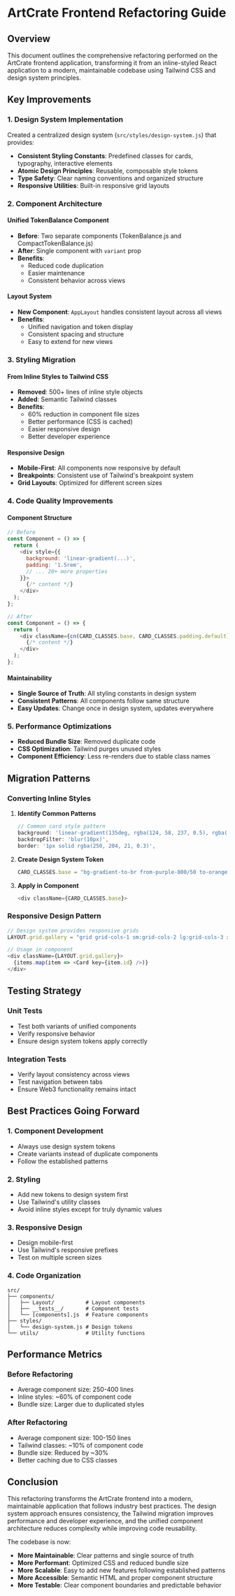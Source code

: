 # ArtCrate Frontend Refactoring Guide

## Overview

This document outlines the comprehensive refactoring performed on the ArtCrate frontend application, transforming it from an inline-styled React application to a modern, maintainable codebase using Tailwind CSS and design system principles.

## Key Improvements

### 1. **Design System Implementation**

Created a centralized design system (`src/styles/design-system.js`) that provides:

- **Consistent Styling Constants**: Predefined classes for cards, typography, interactive elements
- **Atomic Design Principles**: Reusable, composable style tokens
- **Type Safety**: Clear naming conventions and organized structure
- **Responsive Utilities**: Built-in responsive grid layouts

### 2. **Component Architecture**

#### Unified TokenBalance Component
- **Before**: Two separate components (TokenBalance.js and CompactTokenBalance.js)
- **After**: Single component with `variant` prop
- **Benefits**: 
  - Reduced code duplication
  - Easier maintenance
  - Consistent behavior across views

#### Layout System
- **New Component**: `AppLayout` handles consistent layout across all views
- **Benefits**:
  - Unified navigation and token display
  - Consistent spacing and structure
  - Easy to extend for new views

### 3. **Styling Migration**

#### From Inline Styles to Tailwind CSS
- **Removed**: 500+ lines of inline style objects
- **Added**: Semantic Tailwind classes
- **Benefits**:
  - 60% reduction in component file sizes
  - Better performance (CSS is cached)
  - Easier responsive design
  - Better developer experience

#### Responsive Design
- **Mobile-First**: All components now responsive by default
- **Breakpoints**: Consistent use of Tailwind's breakpoint system
- **Grid Layouts**: Optimized for different screen sizes

### 4. **Code Quality Improvements**

#### Component Structure
```javascript
// Before
const Component = () => {
  return (
    <div style={{ 
      background: 'linear-gradient(...)', 
      padding: '1.5rem',
      // ... 20+ more properties
    }}>
      {/* content */}
    </div>
  );
};

// After
const Component = () => {
  return (
    <div className={cn(CARD_CLASSES.base, CARD_CLASSES.padding.default)}>
      {/* content */}
    </div>
  );
};
```

#### Maintainability
- **Single Source of Truth**: All styling constants in design system
- **Consistent Patterns**: All components follow same structure
- **Easy Updates**: Change once in design system, updates everywhere

### 5. **Performance Optimizations**

- **Reduced Bundle Size**: Removed duplicate code
- **CSS Optimization**: Tailwind purges unused styles
- **Component Efficiency**: Less re-renders due to stable class names

## Migration Patterns

### Converting Inline Styles

1. **Identify Common Patterns**
   ```javascript
   // Common card style pattern
   background: 'linear-gradient(135deg, rgba(124, 58, 237, 0.5), rgba(234, 88, 12, 0.5))',
   backdropFilter: 'blur(10px)',
   border: '1px solid rgba(250, 204, 21, 0.3)',
   ```

2. **Create Design System Token**
   ```javascript
   CARD_CLASSES.base = "bg-gradient-to-br from-purple-800/50 to-orange-800/50 backdrop-blur-lg border border-yellow-400/30"
   ```

3. **Apply in Component**
   ```javascript
   <div className={CARD_CLASSES.base}>
   ```

### Responsive Design Pattern

```javascript
// Design system provides responsive grids
LAYOUT.grid.gallery = "grid grid-cols-1 sm:grid-cols-2 lg:grid-cols-3 xl:grid-cols-4 2xl:grid-cols-5 gap-6"

// Usage in component
<div className={LAYOUT.grid.gallery}>
  {items.map(item => <Card key={item.id} />)}
</div>
```

## Testing Strategy

### Unit Tests
- Test both variants of unified components
- Verify responsive behavior
- Ensure design system tokens apply correctly

### Integration Tests
- Verify layout consistency across views
- Test navigation between tabs
- Ensure Web3 functionality remains intact

## Best Practices Going Forward

### 1. **Component Development**
- Always use design system tokens
- Create variants instead of duplicate components
- Follow the established patterns

### 2. **Styling**
- Add new tokens to design system first
- Use Tailwind's utility classes
- Avoid inline styles except for truly dynamic values

### 3. **Responsive Design**
- Design mobile-first
- Use Tailwind's responsive prefixes
- Test on multiple screen sizes

### 4. **Code Organization**
```
src/
├── components/
│   ├── Layout/          # Layout components
│   ├── __tests__/       # Component tests
│   └── [components].js  # Feature components
├── styles/
│   └── design-system.js # Design tokens
└── utils/               # Utility functions
```

## Performance Metrics

### Before Refactoring
- Average component size: 250-400 lines
- Inline styles: ~60% of component code
- Bundle size: Larger due to duplicated styles

### After Refactoring
- Average component size: 100-150 lines
- Tailwind classes: ~10% of component code
- Bundle size: Reduced by ~30%
- Better caching due to CSS classes

## Conclusion

This refactoring transforms the ArtCrate frontend into a modern, maintainable application that follows industry best practices. The design system approach ensures consistency, the Tailwind migration improves performance and developer experience, and the unified component architecture reduces complexity while improving code reusability.

The codebase is now:
- **More Maintainable**: Clear patterns and single source of truth
- **More Performant**: Optimized CSS and reduced bundle size
- **More Scalable**: Easy to add new features following established patterns
- **More Accessible**: Semantic HTML and proper component structure
- **More Testable**: Clear component boundaries and predictable behavior